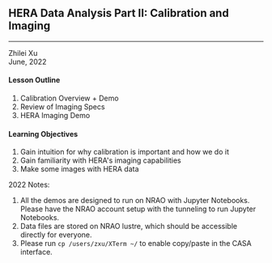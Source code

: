 ## HERA Data Analysis Part II: Calibration and Imaging
---

Zhilei Xu
<br>
June, 2022

#### Lesson Outline
1. Calibration Overview + Demo
2. Review of Imaging Specs
3. HERA Imaging Demo

#### Learning Objectives
1. Gain intuition for why calibration is important and how we do it
2. Gain familiarity with HERA's imaging capabilities
3. Make some images with HERA data

2022 Notes:
1. All the demos are designed to run on NRAO with Jupyter Notebooks. Please have the NRAO account setup with the tunneling to run Jupyter Notebooks.
2. Data files are stored on NRAO lustre, which should be accessible directly for everyone.
3. Please run `cp /users/zxu/XTerm ~/` to enable copy/paste in the CASA interface.
